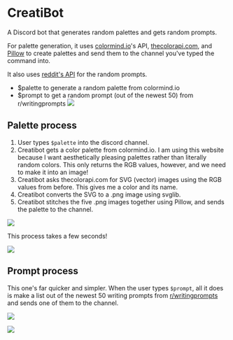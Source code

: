 # CreatiBot
A Discord bot that generates random palettes and gets random prompts.

For palette generation, it uses [colormind.io](http://colormind.io/api/)'s API, [thecolorapi.com](https://www.thecolorapi.com/), and [Pillow](https://python-pillow.org/) to create palettes and send them to the channel you've typed the command into.

It also uses [reddit's API](https://www.reddit.com/dev/api) for the random prompts.

* $palette to generate a random palette from colormind.io
* $prompt to get a random prompt (out of the newest 50) from r/writingprompts
![](https://github.com/pieartsy/CreatiBot/info.png)

## Palette process
1. User types `$palette` into the discord channel.
2. Creatibot gets a color palette from colormind.io. I am using this website because I want aesthetically pleasing palettes rather than literally random colors. This only returns the RGB values, however, and we need to make it into an image!
3. Creatibot asks thecolorapi.com for SVG (vector) images using the RGB values from before. This gives me a color and its name.
4. Creatibot converts the SVG to a .png image using svglib.
5. Creatibot stitches the five .png images together using Pillow, and sends the palette to the channel.

![](https://github.com/pieartsy/CreatiBot/palette.gif)

This process takes a few seconds!

![](https://github.com/pieartsy/CreatiBot/palettes.png)

## Prompt process
This one's far quicker and simpler. When the user types `$prompt`, all it does is make a list out of the newest 50 writing prompts from [r/writingprompts](https://www.reddit.com/r/WritingPrompts/) and sends one of them to the channel.

![](https://github.com/pieartsy/CreatiBot/prompt.gif)

![](https://github.com/pieartsy/CreatiBot/prompts.png)
